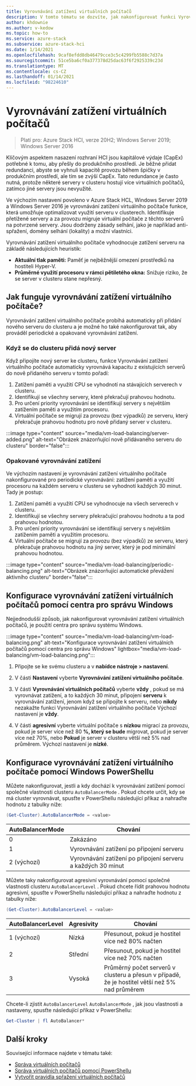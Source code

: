 ```yaml
---
title: Vyrovnávání zatížení virtuálních počítačů
description: V tomto tématu se dozvíte, jak nakonfigurovat funkci Vyrovnávání zatížení virtuálního počítače v Azure Stack HCI a Windows Server.
author: khdownie
ms.author: v-kedow
ms.topic: how-to
ms.service: azure-stack
ms.subservice: azure-stack-hci
ms.date: 1/14/2021
ms.openlocfilehash: 9caf8efdd8db46479cce3c5c4299fb5588c7d37a
ms.sourcegitcommit: 51ce5ba6cf0a377378d25dac63f6f2925339c23d
ms.translationtype: MT
ms.contentlocale: cs-CZ
ms.lasthandoff: 01/14/2021
ms.locfileid: "98224610"
---
```

# <a name="virtual-machine-load-balancing"></a>Vyrovnávání zatížení virtuálních počítačů

> Platí pro: Azure Stack HCI, verze 20H2; Windows Server 2019; Windows Server 2016

Klíčovým aspektem nasazení rozhraní HCI jsou kapitálové výdaje (CapEx) potřebné k tomu, aby přešly do produkčního prostředí. Je běžné přidat redundanci, abyste se vyhnuli kapacitě provozu během špičky v produkčním prostředí, ale tím se zvýší CapEx. Tato redundance je často nutná, protože některé servery v clusteru hostují více virtuálních počítačů, zatímco jiné servery jsou nevyužité.

Ve výchozím nastavení povoleno v Azure Stack HCL, Windows Server 2019 a Windows Server 2016 je vyrovnávání zatížení virtuálního počítače funkce, která umožňuje optimalizovat využití serveru v clusterech. Identifikuje přetížené servery a za provozu migruje virtuální počítače z těchto serverů na potvrzené servery. Jsou dodrženy zásady selhání, jako je například anti-spřažení, domény selhání (lokality) a možní vlastníci.

Vyrovnávání zatížení virtuálního počítače vyhodnocuje zatížení serveru na základě následujících heuristik:

- **Aktuální tlak paměti:** Paměť je nejběžnější omezení prostředků na hostiteli Hyper-V.
- **Průměrné využití procesoru v rámci pětiletého okna:** Snižuje riziko, že se server v clusteru stane nepřesný.

## <a name="how-does-vm-load-balancing-work"></a>Jak funguje vyrovnávání zatížení virtuálního počítače?

Vyrovnávání zatížení virtuálního počítače probíhá automaticky při přidání nového serveru do clusteru a je možné ho také nakonfigurovat tak, aby prováděl periodické a opakované vyrovnávání zatížení.

### <a name="when-a-new-server-is-added-to-a-cluster"></a>Když se do clusteru přidá nový server

Když připojíte nový server ke clusteru, funkce Vyrovnávání zatížení virtuálního počítače automaticky vyrovnává kapacitu z existujících serverů do nově přidaného serveru v tomto pořadí:

1. Zatížení paměti a využití CPU se vyhodnotí na stávajících serverech v clusteru.
2. Identifikují se všechny servery, které překračují prahovou hodnotu.
3. Pro určení priority vyrovnávání se identifikují servery s největším zatížením paměti a využitím procesoru.
4. Virtuální počítače se migrují za provozu (bez výpadků) ze serveru, který překračuje prahovou hodnotu pro nově přidaný server v clusteru.

:::image type="content" source="media/vm-load-balancing/server-added.png" alt-text="Obrázek znázorňující nově přidávaného serveru do clusteru" border="false"::: 

### <a name="recurring-load-balancing"></a>Opakované vyrovnávání zatížení

Ve výchozím nastavení je vyrovnávání zatížení virtuálního počítače nakonfigurované pro periodické vyrovnávání: zatížení paměti a využití procesoru na každém serveru v clusteru se vyhodnotí každých 30 minut. Tady je postup:

1. Zatížení paměti a využití CPU se vyhodnocuje na všech serverech v clusteru.
2. Identifikují se všechny servery překračující prahovou hodnotu a ta pod prahovou hodnotou.
3. Pro určení priority vyrovnávání se identifikují servery s největším zatížením paměti a využitím procesoru.
4. Virtuální počítače se migrují za provozu (bez výpadků) ze serveru, který překračuje prahovou hodnotu na jiný server, který je pod minimální prahovou hodnotou.

:::image type="content" source="media/vm-load-balancing/periodic-balancing.png" alt-text="Obrázek znázorňující automatické převážení aktivního clusteru" border="false"::: 

## <a name="configure-vm-load-balancing-using-windows-admin-center"></a>Konfigurace vyrovnávání zatížení virtuálních počítačů pomocí centra pro správu Windows

Nejjednodušší způsob, jak nakonfigurovat vyrovnávání zatížení virtuálních počítačů, je použití centra pro správu systému Windows. 

:::image type="content" source="media/vm-load-balancing/vm-load-balancing.png" alt-text="Konfigurace vyrovnávání zatížení virtuálních počítačů pomocí centra pro správu Windows" lightbox="media/vm-load-balancing/vm-load-balancing.png":::

1. Připojte se ke svému clusteru a v **nabídce nástroje > nastavení**.

2. V části **Nastavení** vyberte **Vyrovnávání zatížení virtuálního počítače**.

3. V části **Vyrovnávání virtuálních počítačů** vyberte **vždy** , pokud se má vyrovnávat zatížení, a to každých 30 minut, připojení **serveru** k vyrovnávání zatížení, jenom když se připojíte k serveru, nebo **nikdy** nezakažte funkci Vyrovnávání zatížení virtuálního počítače Výchozí nastavení je **vždy**.

4. V části **agresivní** vyberte virtuální počítače s **nízkou** migrací za provozu, pokud je server více než 80 **%, který se bude** migrovat, pokud je server více než 70%, nebo **Pokud** je server v clusteru větší než 5% nad průměrem. Výchozí nastavení je **nízké**.

## <a name="configure-vm-load-balancing-using-windows-powershell"></a>Konfigurace vyrovnávání zatížení virtuálního počítače pomocí Windows PowerShellu

Můžete nakonfigurovat, jestli a kdy dochází k vyrovnávání zatížení pomocí společné vlastnosti clusteru `AutoBalancerMode` . Pokud chcete určit, kdy se má cluster vyrovnávat, spusťte v PowerShellu následující příkaz a nahraďte hodnotu z tabulky níže:

```PowerShell
(Get-Cluster).AutoBalancerMode = <value>
```

|AutoBalancerMode |Chování|
|-----------------|-----------|
| 0 | Zakázáno |
| 1 | Vyrovnávání zatížení po připojení serveru |
| 2 (výchozí) | Vyrovnávání zatížení po připojení serveru a každých 30 minut |

Můžete taky nakonfigurovat agresivní vyrovnávání pomocí společné vlastnosti clusteru `AutoBalancerLevel` . Pokud chcete řídit prahovou hodnotu agresivní, spusťte v PowerShellu následující příkaz a nahraďte hodnotu z tabulky níže:

```PowerShell
(Get-Cluster).AutoBalancerLevel = <value>
```

| AutoBalancerLevel | Agresivity | Chování |
|-------------------|----------------|----------|
| 1 (výchozí) | Nízká | Přesunout, pokud je hostitel více než 80% načten |
| 2 | Střední | Přesunout, pokud je hostitel více než 70% načten |
| 3 | Vysoká | Průměrný počet serverů v clusteru a přesun v případě, že je hostitel větší než 5% nad průměrem |

Chcete-li zjistit `AutoBalancerLevel` `AutoBalancerMode` , jak jsou vlastnosti a nastaveny, spusťte následující příkaz v PowerShellu:

```PowerShell
Get-Cluster | fl AutoBalancer*
```

## <a name="next-steps"></a>Další kroky

Související informace najdete v tématu také:

- [Správa virtuálních počítačů](vm.md)
- [Správa virtuálních počítačů pomocí PowerShellu](vm-powershell.md)
- [Vytvořit pravidla spřažení virtuálních počítačů](vm-affinity.md)
